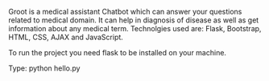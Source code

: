 Groot is a medical assistant Chatbot which can answer your questions related to medical domain. It can help in diagnosis of disease as well as get information about any medical term.
Technolgies used are: Flask, Bootstrap, HTML, CSS, AJAX and JavaScript.


To run the project you need flask to be installed on your machine.


Type: python hello.py
